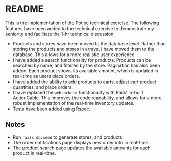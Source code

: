 # README

This is the implementation of the Potloc technical exercise. The following features have been added to the technical exercise to demonstrate my seniority and facilitate the 1-hr technical discussion.

- Products and stores have been moved to the database level. Rather than storing the products and stores in arrays, I have moved them to the database. This allows for a more realistic user experience.
- I have added a search functionality for products. Products can be searched by name, and filtered by the store. Pagination has also been added. Each product shows its available amount, which is updated in real-time as users place orders.
- I have added the ability to add products to carts, adjust cart product quantities, and place orders.
- I have replaced the `websocketd` functionality with Rails' in-built ActionCable. This improves the code readability, and allows for a more robust implementation of the real-time inventory updates.
- Tests have been added using Rspec.

## Notes

- Run `rails db:seed` to generate stores, and products.
- The order notifications page displays new order info in real-time.
- The product search page updates the available amounts for each product in real-time.